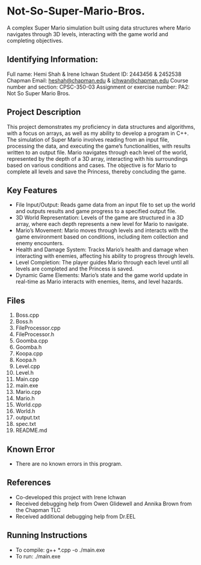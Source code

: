 # Not-So-Super-Mario-Bros.
A complex Super Mario simulation built using data structures where Mario navigates through 3D levels, interacting with the game world and completing objectives.

## Identifying Information: 
Full name: Hemi Shah & Irene Ichwan
Student ID: 2443456 & 2452538
Chapman Email: heshah@chapman.edu & ichwan@chapman.edu
Course number and section: CPSC-350-03
Assignment or exercise number: PA2: Not So Super Mario Bros.

## Project Description
This project demonstrates my proficiency in data structures and algorithms, with a focus on arrays, as well as my ability to develop a program in C++. 
The simulation of Super Mario involves reading from an input file, processing the data, and executing the game’s functionalities, with results written to an output file. 
Mario navigates through each level of the world, represented by the depth of a 3D array, interacting with his surroundings based on various conditions and cases. 
The objective is for Mario to complete all levels and save the Princess, thereby concluding the game.

## Key Features
- File Input/Output: Reads game data from an input file to set up the world and outputs results and game progress to a specified output file.
- 3D World Representation: Levels of the game are structured in a 3D array, where each depth represents a new level for Mario to navigate.
- Mario’s Movement: Mario moves through levels and interacts with the game environment based on conditions, including item collection and enemy encounters.
- Health and Damage System: Tracks Mario’s health and damage when interacting with enemies, affecting his ability to progress through levels.
- Level Completion: The player guides Mario through each level until all levels are completed and the Princess is saved.
- Dynamic Game Elements: Mario’s state and the game world update in real-time as Mario interacts with enemies, items, and level hazards.

## Files
1. Boss.cpp
2. Boss.h
3. FileProcessor.cpp
4. FileProcessor.h
5. Goomba.cpp
6. Goomba.h
7. Koopa.cpp
8. Koopa.h
9. Level.cpp
10. Level.h
11. Main.cpp
12. main.exe
13. Mario.cpp
14. Mario.h
15. World.cpp
16. World.h
17. output.txt
18. spec.txt
19. README.md

## Known Error 
- There are no known errors in this program.

## References
- Co-developed this project with Irene Ichwan
- Received debugging help from Owen Glidewell and Annika Brown from the Chapman TLC
- Received additional debugging help from Dr.EEL

## Running Instructions
- To compile:     g++ *.cpp -o ./main.exe
- To run:         ./main.exe
